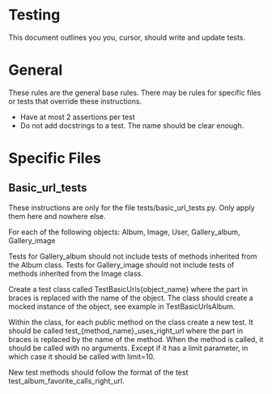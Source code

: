# Testing

This document outlines you you, cursor, should write and update tests.

# General

These rules are the general base rules. There may be rules for specific files or tests that override these instructions.

 - Have at most 2 assertions per test
 - Do not add docstrings to a test. The name should be clear enough.

# Specific Files

## Basic_url_tests

These instructions are only for the file tests/basic_url_tests.py. Only apply them here and nowhere else.

For each of the following objects: Album, Image, User, Gallery_album, Gallery_image

Tests for Gallery_album should not include tests of methods inherited from the Album class.
Tests for Gallery_image should not include tests of methods inherited from the Image class.

Create a test class called TestBasicUrls{object_name} where the part in braces is replaced with the name of the object. The class should create a mocked instance of the object, see example in TestBasicUrlsAlbum.

Within the class, for each public method on the class create a new test. It should be called
test_{method_name}_uses_right_url where the part in braces is replaced by the name of the method. When the method is called, it should be called with no arguments. Except if it has a limit parameter, in which case it should be called with limit=10.

New test methods should follow the format of the test test_album_favorite_calls_right_url.